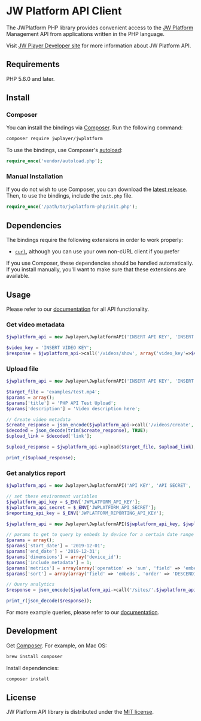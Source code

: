 # JW Platform API Client

The JWPlatform PHP library provides convenient access to the
[JW Platform](https://www.jwplayer.com/products/jwplatform/)
Management API from applications written in the PHP language.

Visit [JW Player Developer site](https://developer.jwplayer.com/jw-platform/)
for more information about JW Platform API.

## Requirements

PHP 5.6.0 and later.

## Install

### Composer

You can install the bindings via [Composer](http://getcomposer.org/). Run the following command:

```bash
composer require jwplayer/jwplatform
```

To use the bindings, use Composer's [autoload](https://getcomposer.org/doc/01-basic-usage.md#autoloading):

```php
require_once('vendor/autoload.php');
```

### Manual Installation

If you do not wish to use Composer, you can download the
[latest release](https://github.com/jwplayer/jwplatform-php/releases).
Then, to use the bindings, include the `init.php` file.

```php
require_once('/path/to/jwplatform-php/init.php');
```

## Dependencies

The bindings require the following extensions in order to work properly:

- [`curl`](https://secure.php.net/manual/en/book.curl.php), although you can use your own non-cURL client if you prefer

If you use Composer, these dependencies should be handled automatically. If you install manually, you'll want to make sure that these extensions are available.

## Usage

Please refer to our [documentation](https://developer.jwplayer.com/) for all API functionality.

### Get video metadata

```php
$jwplatform_api = new Jwplayer\JwplatformAPI('INSERT API KEY', 'INSERT API SECRET');

$video_key = 'INSERT VIDEO KEY';
$response = $jwplatform_api->call('/videos/show', array('video_key'=>$video_key));
```

### Upload file

```php
$jwplatform_api = new Jwplayer\JwplatformAPI('INSERT API KEY', 'INSERT API SECRET');

$target_file = 'examples/test.mp4';
$params = array();
$params['title'] = 'PHP API Test Upload';
$params['description'] = 'Video description here';

// Create video metadata
$create_response = json_encode($jwplatform_api->call('/videos/create', $params));
$decoded = json_decode(trim($create_response), TRUE);
$upload_link = $decoded['link'];

$upload_response = $jwplatform_api->upload($target_file, $upload_link);

print_r($upload_response);
```

### Get analytics report

```php
$jwplatform_api = new Jwplayer\JwplatformAPI('API KEY', 'API SECRET', 'REPORTING API KEY');

// set these environment variables
$jwplatform_api_key = $_ENV['JWPLATFORM_API_KEY'];
$jwplatform_api_secret = $_ENV['JWPLATFORM_API_SECRET'];
$reporting_api_key = $_ENV['JWPLATFORM_REPORTING_API_KEY'];

$jwplatform_api = new Jwplayer\JwplatformAPI($jwplatform_api_key, $jwplatform_api_secret, $reporting_api_key);

// params to get to query by embeds by device for a certain date range
$params = array();
$params['start_date'] = '2019-12-01';
$params['end_date'] = '2019-12-31';
$params['dimensions'] = array('device_id');
$params['include_metadata'] = 1;
$params['metrics'] = array(array('operation' => 'sum', 'field' => 'embeds'));
$params['sort'] = array(array('field' => 'embeds', 'order' => 'DESCENDING'));

// Query analytics
$response = json_encode($jwplatform_api->call('/sites/'.$jwplatform_api_key.'/analytics/queries', $params, 'v2'));

print_r(json_decode($response));
```

For more example queries, please refer to our [documentation](https://developer.jwplayer.com/jwplayer/docs/analytics-example-report-queries).

## Development

Get [Composer][composer]. For example, on Mac OS:

```bash
brew install composer
```

Install dependencies:

```bash
composer install
```

## License

JW Platform API library is distributed under the
[MIT license](https://github.com/jwplayer/jwplatform-php/blob/master/LICENSE).

[composer]: https://getcomposer.org/
[curl]: http://curl.haxx.se/docs/caextract.html
